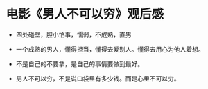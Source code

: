 # 电影《男人不可以穷》观后感

- 四处碰壁，胆小怕事，懦弱，不成熟，直男

- 一个成熟的男人，懂得担当，懂得去爱别人。懂得去用心为他人着想。

- 不是自己的不要拿，是自己的事情要做到最好。

- 男人不可以穷，不是说口袋里有多少钱。而是心里不可以穷。



